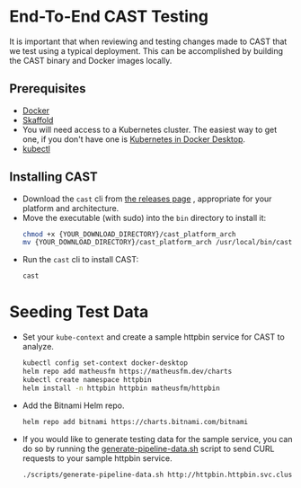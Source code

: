 # End-To-End CAST Testing

It is important that when reviewing and testing changes made to CAST
that we test using a typical deployment. This can be accomplished
by building the CAST binary and Docker images locally.

## Prerequisites

- [Docker](https://www.docker.com/products/docker-desktop/)
- [Skaffold](https://skaffold.dev)
- You will need access to a Kubernetes cluster. The easiest way to get one,
if you don't have one is [Kubernetes in Docker
Desktop](https://docs.docker.com/desktop/kubernetes/#enable-kubernetes).
- [kubectl](https://kubernetes.io/docs/tasks/tools/)

## Installing CAST

- Download the `cast` cli from
[the releases page](https://github.com/corshatech/cast/releases/)
, appropriate for your platform and architecture.
- Move the executable (with sudo) into the `bin` directory to install it:
    ```sh
    chmod +x {YOUR_DOWNLOAD_DIRECTORY}/cast_platform_arch
    mv {YOUR_DOWNLOAD_DIRECTORY}/cast_platform_arch /usr/local/bin/cast
    ```
- Run the `cast` cli to install CAST:
    ```sh
    cast
    ```

# Seeding Test Data

- Set your ```kube-context``` and create a sample httpbin service for
CAST to analyze.
    ```bash
    kubectl config set-context docker-desktop
    helm repo add matheusfm https://matheusfm.dev/charts
    kubectl create namespace httpbin
    helm install -n httpbin httpbin matheusfm/httpbin
    ```
- Add the Bitnami Helm repo.
    ```bash
    helm repo add bitnami https://charts.bitnami.com/bitnami
    ```
- If you would like to generate testing data for the sample service,
you can do so by running the
[generate-pipeline-data.sh](./scripts/generate-pipeline-data.sh)
script to send CURL requests to your sample httpbin service.
    ```sh
    ./scripts/generate-pipeline-data.sh http://httpbin.httpbin.svc.cluster.local
    ```
